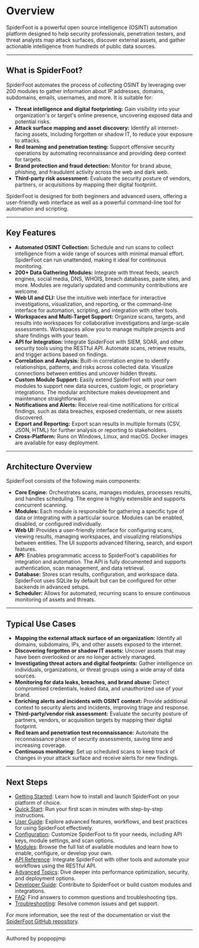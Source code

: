 # Overview

SpiderFoot is a powerful open source intelligence (OSINT) automation platform designed to help security professionals, penetration testers, and threat analysts map attack surfaces, discover external assets, and gather actionable intelligence from hundreds of public data sources.

---

## What is SpiderFoot?

SpiderFoot automates the process of collecting OSINT by leveraging over 200 modules to gather information about IP addresses, domains, subdomains, emails, usernames, and more. It is suitable for:

- **Threat intelligence and digital footprinting:** Gain visibility into your organization's or target's online presence, uncovering exposed data and potential risks.
- **Attack surface mapping and asset discovery:** Identify all internet-facing assets, including forgotten or shadow IT, to reduce your exposure to attacks.
- **Red teaming and penetration testing:** Support offensive security operations by automating reconnaissance and providing deep context for targets.
- **Brand protection and fraud detection:** Monitor for brand abuse, phishing, and fraudulent activity across the web and dark web.
- **Third-party risk assessment:** Evaluate the security posture of vendors, partners, or acquisitions by mapping their digital footprint.

SpiderFoot is designed for both beginners and advanced users, offering a user-friendly web interface as well as a powerful command-line tool for automation and scripting.

---

## Key Features

- **Automated OSINT Collection:** Schedule and run scans to collect intelligence from a wide range of sources with minimal manual effort. SpiderFoot can run unattended, making it ideal for continuous monitoring.
- **200+ Data Gathering Modules:** Integrate with threat feeds, search engines, social media, DNS, WHOIS, breach databases, paste sites, and more. Modules are regularly updated and community contributions are welcome.
- **Web UI and CLI:** Use the intuitive web interface for interactive investigations, visualization, and reporting, or the command-line interface for automation, scripting, and integration with other tools.
- **Workspaces and Multi-Target Support:** Organize scans, targets, and results into workspaces for collaborative investigations and large-scale assessments. Workspaces allow you to manage multiple projects and share findings with your team.
- **API for Integration:** Integrate SpiderFoot with SIEM, SOAR, and other security tools using the RESTful API. Automate scans, retrieve results, and trigger actions based on findings.
- **Correlation and Analysis:** Built-in correlation engine to identify relationships, patterns, and risks across collected data. Visualize connections between entities and uncover hidden threats.
- **Custom Module Support:** Easily extend SpiderFoot with your own modules to support new data sources, custom logic, or proprietary integrations. The modular architecture makes development and maintenance straightforward.
- **Notifications and Alerts:** Receive real-time notifications for critical findings, such as data breaches, exposed credentials, or new assets discovered.
- **Export and Reporting:** Export scan results in multiple formats (CSV, JSON, HTML) for further analysis or reporting to stakeholders.
- **Cross-Platform:** Runs on Windows, Linux, and macOS. Docker images are available for easy deployment.

---

## Architecture Overview

SpiderFoot consists of the following main components:

- **Core Engine:** Orchestrates scans, manages modules, processes results, and handles scheduling. The engine is highly extensible and supports concurrent scanning.
- **Modules:** Each module is responsible for gathering a specific type of data or integrating with a particular source. Modules can be enabled, disabled, or configured individually.
- **Web UI:** Provides a user-friendly interface for configuring scans, viewing results, managing workspaces, and visualizing relationships between entities. The UI supports advanced filtering, search, and export features.
- **API:** Enables programmatic access to SpiderFoot's capabilities for integration and automation. The API is fully documented and supports authentication, scan management, and data retrieval.
- **Database:** Stores scan results, configuration, and workspace data. SpiderFoot uses SQLite by default but can be configured for other backends in advanced setups.
- **Scheduler:** Allows for automated, recurring scans to ensure continuous monitoring of assets and threats.

---

## Typical Use Cases

- **Mapping the external attack surface of an organization:** Identify all domains, subdomains, IPs, and other assets exposed to the internet.
- **Discovering forgotten or shadow IT assets:** Uncover assets that may have been overlooked or are no longer actively managed.
- **Investigating threat actors and digital footprints:** Gather intelligence on individuals, organizations, or threat groups using a wide array of data sources.
- **Monitoring for data leaks, breaches, and brand abuse:** Detect compromised credentials, leaked data, and unauthorized use of your brand.
- **Enriching alerts and incidents with OSINT context:** Provide additional context to security alerts and incidents, improving triage and response.
- **Third-party/vendor risk assessment:** Evaluate the security posture of partners, vendors, or acquisition targets by mapping their digital footprint.
- **Red team and penetration test reconnaissance:** Automate the reconnaissance phase of security assessments, saving time and increasing coverage.
- **Continuous monitoring:** Set up scheduled scans to keep track of changes in your attack surface and receive alerts for new findings.

---

## Next Steps

- [Getting Started](getting_started.md): Learn how to install and launch SpiderFoot on your platform of choice.
- [Quick Start](quickstart.md): Run your first scan in minutes with step-by-step instructions.
- [User Guide](user_guide.md): Explore advanced features, workflows, and best practices for using SpiderFoot effectively.
- [Configuration](configuration.md): Customize SpiderFoot to fit your needs, including API keys, module settings, and scan options.
- [Modules](modules.md): Browse the full list of available modules and learn how to enable, configure, or develop your own.
- [API Reference](api_reference.md): Integrate SpiderFoot with other tools and automate your workflows using the RESTful API.
- [Advanced Topics](advanced.md): Dive deeper into performance optimization, security, and deployment options.
- [Developer Guide](developer_guide.md): Contribute to SpiderFoot or build custom modules and integrations.
- [FAQ](faq.md): Find answers to common questions and troubleshooting tips.
- [Troubleshooting](troubleshooting.md): Resolve common issues and get support.

For more information, see the rest of the documentation or visit the [SpiderFoot GitHub repository](https://github.com/poppopjmp/spiderfoot).

---

Authored by poppopjmp
